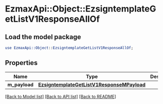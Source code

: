 # EzmaxApi::Object::EzsigntemplateGetListV1ResponseAllOf

## Load the model package
```perl
use EzmaxApi::Object::EzsigntemplateGetListV1ResponseAllOf;
```

## Properties
Name | Type | Description | Notes
------------ | ------------- | ------------- | -------------
**m_payload** | [**EzsigntemplateGetListV1ResponseMPayload**](EzsigntemplateGetListV1ResponseMPayload.md) |  | 

[[Back to Model list]](../README.md#documentation-for-models) [[Back to API list]](../README.md#documentation-for-api-endpoints) [[Back to README]](../README.md)


